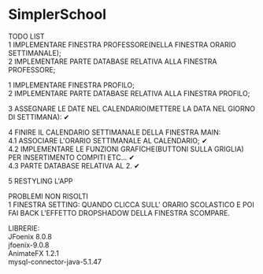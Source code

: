 # SimplerSchool
TODO LIST<br />
  1 IMPLEMENTARE FINESTRA PROFESSORE(NELLA FINESTRA ORARIO SETTIMANALE);<br />
  2 IMPLEMENTARE PARTE DATABASE RELATIVA ALLA FINESTRA PROFESSORE;<br />
  
  1 IMPLEMENTARE FINESTRA PROFILO;<br />
  2 IMPLEMENTARE PARTE DATABASE RELATIVA ALLA FINESTRA PROFILO;<br />
  
  3 ASSEGNARE LE DATE NEL CALENDARIO(METTERE LA DATA NEL GIORNO DI SETTIMANA): ✔<br />
      
  4 FINIRE IL CALENDARIO SETTIMANALE DELLA FINESTRA MAIN:<br />
      4.1 ASSOCIARE L'ORARIO SETTIMANALE AL CALENDARIO; ✔<br />
      4.2 IMPLEMENTARE LE FUNZIONI GRAFICHE(BUTTONI SULLA GRIGLIA) PER INSERTIMENTO COMPITI ETC... ✔<br />
      4.3 PARTE DATABASE RELATIVA AL 2. ✔<br />
  
  5 RESTYLING L'APP<br />
  
  PROBLEMI NON RISOLTI<br />
    1 FINESTRA SETTING: QUANDO CLICCA SULL' ORARIO SCOLASTICO E POI FAI BACK L'EFFETTO DROPSHADOW DELLA FINESTRA SCOMPARE.<br />
    
LIBRERIE:<br />
  JFoenix 8.0.8<br />
  jfoenix-9.0.8<br />
  AnimateFX 1.2.1<br />
  mysql-connector-java-5.1.47<br />

